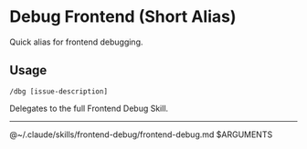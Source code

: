 # Debug Frontend (Short Alias)

Quick alias for frontend debugging.

## Usage
```
/dbg [issue-description]
```

Delegates to the full Frontend Debug Skill.

---

@~/.claude/skills/frontend-debug/frontend-debug.md $ARGUMENTS
